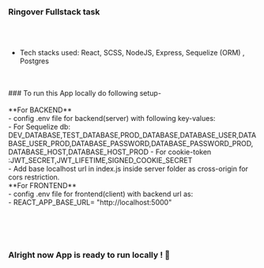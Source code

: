 ### Ringover Fullstack task
<br/><br/>
- Tech stacks used: React, SCSS, NodeJS, Express, Sequelize (ORM) , Postgres
<br/>
<br/>
### To run this App locally do following setup-
<br/>
<br/>
**For BACKEND**
<br/>
- config .env file for backend(server) with following key-values:
<br/>
- For Sequelize db: DEV_DATABASE,TEST_DATABASE,PROD_DATABASE,DATABASE_USER,DATABASE_USER_PROD,DATABASE_PASSWORD,DATABASE_PASSWORD_PROD,DATABASE_HOST,DATABASE_HOST_PROD
- For cookie-token :JWT_SECRET,JWT_LIFETIME,SIGNED_COOKIE_SECRET
<br/>
- Add base localhost url in index.js inside server folder as cross-origin for cors restriction.
<br/>
**For FRONTEND**
<br/>
- config .env file for frontend(client) with backend url as:
<br/>
- REACT_APP_BASE_URL= "http://localhost:5000"

<br/><br/><br/>



### Alright now App is ready to run locally  ! 🚀 
